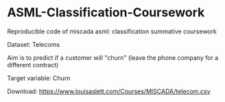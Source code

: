 # ASML-Classification-Coursework
 Reproducible code of miscada asml: classification summative coursework

Dataset: Telecoms

Aim is to predict if a customer will "churn" (leave the phone company for a different contract)

Target variable: Churn

Download: https://www.louisaslett.com/Courses/MISCADA/telecom.csv
